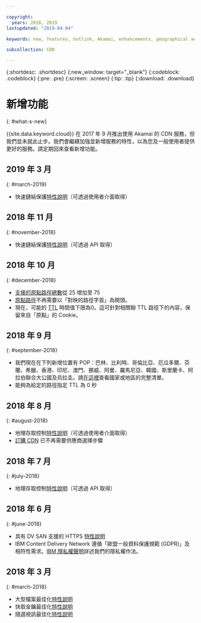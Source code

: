 ```yaml
---

copyright:
  years: 2018, 2019
lastupdated: "2019-04-04"

keywords: new, features, hotlink, Akamai, enhancements, geographical access, cache, key, optimization, video on demand, feature, descriptions, protection, vendor

subcollection: CDN

---
```


{:shortdesc: .shortdesc}
{:new_window: target="_blank"}
{:codeblock: .codeblock}
{:pre: .pre}
{:screen: .screen}
{:tip: .tip}
{:download: .download}

# 新增功能
{: #what-s-new}

{{site.data.keyword.cloud}} 在 2017 年 9 月推出使用 Akamai 的 CDN 服務，但我們並未就此止步。我們會繼續加強並新增服務的特性，以為您及一般使用者提供更好的服務。請定期回來查看新增功能。

## 2019 年 3 月
{: #march-2019}

* 快速鏈結保護[特性說明](/docs/infrastructure/CDN?topic=CDN-feature-descriptions#hotlink-protection)（可透過使用者介面取得）

## 2018 年 11 月
{: #november-2018}

  * 快速鏈結保護[特性說明](/docs/infrastructure/CDN?topic=CDN-feature-descriptions#hotlink-protection)（可透過 API 取得）
  
## 2018 年 10 月
{: #december-2018}

  * [支援的原點路徑總數](/docs/infrastructure/CDN?topic=CDN-known-limitations#known-limitations)從 25 增加至 75
  * [原點路徑](/docs/infrastructure/CDN?topic=CDN-manage-your-cdn#adding-origin-path-details)不再需要以「對映的路徑字首」為開頭。
  * 現在，可能的 [TTL](/docs/infrastructure/CDN?topic=CDN-manage-your-cdn#setting-content-caching-time-using-time-to-live-) 時間值下限為0。這可針對相關聯 TTL 路徑下的內容，保留來自「原點」的 Cookie。

## 2018 年 9 月
{: #september-2018}

  * 我們現在在下列新增位置有 POP：巴林、比利時、哥倫比亞、厄瓜多爾、芬蘭、希臘、香港、印尼、澳門、挪威、阿曼、羅馬尼亞、韓國、斯里蘭卡、阿拉伯聯合大公國及烏拉圭。請[在這裡](/docs/infrastructure/CDN?topic=CDN-list-of-edge-servers#list-of-edge-servers)查看國家或地區的完整清單。
  * 能夠為給定的路徑指定 TTL 為 0 秒

## 2018 年 8 月
{: #august-2018}

  * 地理存取控制[特性說明](/docs/infrastructure/CDN?topic=CDN-feature-descriptions#geographical-access-control)（可透過使用者介面取得）
  * [訂購 CDN](/docs/infrastructure/CDN?topic=CDN-order-a-cdn#order-a-new-cdn-) 已不再需要供應商選擇步驟

## 2018 年 7 月
{: #july-2018}

  * 地理存取控制[特性說明](/docs/infrastructure/CDN?topic=CDN-feature-descriptions#geographical-access-control)（可透過 API 取得）

## 2018 年 6 月
{: #june-2018}

* 具有 DV SAN 支援的 HTTPS [特性說明](/docs/infrastructure/CDN?topic=CDN-feature-descriptions#https-protocol-support)
* IBM Content Delivery Network 遵循「歐盟一般資料保護規範 (GDPR)」及相符性需求。[IBM 隱私權聲明](https://www.ibm.com/privacy/us/en/)詳述我們的隱私權作法。

## 2018 年 3 月
{: #march-2018}

  * 大型檔案最佳化[特性說明](/docs/infrastructure/CDN?topic=CDN-feature-descriptions#large-file-optimization)
  * 快取金鑰最佳化[特性說明](/docs/infrastructure/CDN?topic=CDN-feature-descriptions#cache-key-optimization)
  * 隨選視訊最佳化[特性說明](/docs/infrastructure/CDN?topic=CDN-feature-descriptions#video-on-demand)
